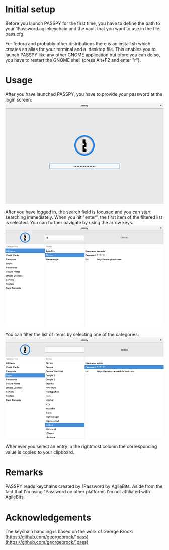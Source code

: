 # Initial setup
Before you launch PASSPY for the first time, you have to define the path to your 1Password.agilekeychain and the vault that you want to use in the file pass.cfg.

For fedora and probably other distributions there is an install.sh which creates an alias for your terminal and a .desktop file. This enables you to launch PASSPY like any other GNOME application but efore you can do so, you have to restart the GNOME shell (press Alt+F2 and enter "r").

# Usage
After you have launched PASSPY, you have to provide your password at the login screen:
![login](/resources/screenshots/login.png)

After you have logged in, the search field is focused and you can start searching immediately. When you hit "enter", the first item of the filtered list is selected. You can further navigate by using the arrow keys.
![search](/resources/screenshots/search.png)

You can filter the list of items by selecting one of the categories:
![search](/resources/screenshots/categories.png)

Whenever you select an entry in the rightmost column the corresponding value is copied to your clipboard.

# Remarks

PASSPY reads keychains created by 1Password by AgileBits. Aside from the fact that I'm using 1Password on other platforms I'm not affiliated with AgileBits.

# Acknowledgements

The keychain handling is based on the work of George Brock: [https://github.com/georgebrock/1pass](https://github.com/georgebrock/1pass)

